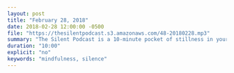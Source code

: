```yaml
---
layout: post
title: "February 28, 2018"
date: 2018-02-28 12:00:00 -0500
file: "https://thesilentpodcast.s3.amazonaws.com/48-20180228.mp3"
summary: "The Silent Podcast is a 10-minute pocket of stillness in your day. Listen to it at a set time every day, in the middle of a busy commute, or when you simply need a break from all of the hustle and bustle of distraction around you."
duration: "10:00"
explicit: "no"
keywords: "mindfulness, silence"
---
```

